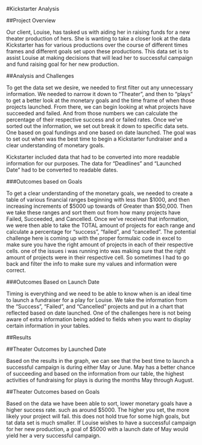 #Kickstarter Analysis

##Project Overview

Our client, Louise, has tasked us with aiding her in raising funds for a new theater production of hers. She is wanting to take a closer look at the data Kickstarter has for various productions over the course of different times frames and different goals set upon these productions. This data set is to assist Louise at making decisions that will lead her to successful campaign and fund raising goal for her new production.


##Analysis and Challenges

To get the data set we desire, we needed to first filter out any unnecessary information. We needed to narrow it down to “Theater”, and then to “plays” to get a better look at the monetary goals and the time frame of when those projects launched. From there, we can begin looking at what projects have succeeded and failed. And from those numbers we can calculate the percentage of their respective success and or failed rates. Once we’ve sorted out the information, we set out break it down to specific data sets. One based on goal fundings and one based on date launched. The goal was to set out when was the best time to begin a Kickstarter fundraiser and a clear understanding of monetary goals.

Kickstarter included data that had to be converted into more readable information for our purposes. The data for “Deadlines” and “Launched Date” had to be converted to readable dates.


###Outcomes based on Goals

To get a clear understanding of the monetary goals, we needed to create a table of various financial ranges beginning with less than $1000, and then increasing increments of $5000 up towards of Greater than $50,000. Then we take these ranges and sort them out from how many projects have Failed, Succeeded, and Cancelled. Once we’ve received that information, we were then able to take the TOTAL amount of projects for each range and calculate a percentage for “success”, “failed”, and “cancelled”. The potential challenge here is coming up with the proper formulaic code in excel to make sure you have the right amount of projects in each of their respective cells. one of the issues i was running into was making sure that the right amount of projects were in their respective cell. So sometimes I had to go back and filter the info to make sure my values and information were correct.


###Outcomes Based on Launch Date

Timing is everything and we need to be able to know when is an ideal time to launch a fundraiser for a play for Louise. We take the information from the “Success”, “Failed”, and “Cancelled” projects and put in a chart that reflected based on date launched. One of the challenges here is not being aware of extra information being added to fields when you want to display certain information in your tables. 


##Results

##Theater Outcomes by Launched Date

Based on the results in the graph, we can see that the best time to launch a successful campaign is during either May or June. May has a better chance of succeeding and based on the information from our table, the highest activities of fundraising for plays is during the months May through August. 


##Theater Outcomes based on Goals

Based on the data we have been able to sort, lower monetary goals have a higher success rate. such as around $5000. The higher you set, the more likely your project will fail. this does not hold true for some  high goals, but tat data set is much smaller. If Louise wishes to have a successful campaign for her new production, a goal of $5000 with a launch date of May would yield her a very successful campaign. 
